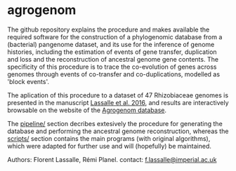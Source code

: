 # agrogenom
The github repository explains the procedure and makes available the required software for the construction of a phylogenomic database from a (bacterial) pangenome dataset, and its use for the inference of genome histories, including the estimation of events of gene transfer, duplication and loss and the reconstruction of ancestral genome gene contents. The specificity of this procedure is to trace the co-evolution of genes across genomes through events of co-transfer and co-duplications, modelled as 'block events'. 

The aplication of this procedure to a dataset of 47 Rhizobiaceae genomes is presented in the manuscript [Lassalle et al. 2016], and results are interactively browsable on the website of the [Agrogenom database](http://phylariane.univ-lyon1.fr/db/agrogenom/3/).

The [pipeline/] section decribes extesively the procedure for generating the database and performing the ancestral genome reconstruction, whereas the [scripts/] section contains the main programs (with original algorithms), which were adapted for further use and will (hopefully) be maintained.

Authors: Florent Lassalle, Rémi Planel.
contact: [f.lassalle@imperial.ac.uk](mailto:f.lassalle@imperial.ac.uk)

[Lassalle et al. 2016]: http://biorxiv.org/content/early/2016/01/13/034843
[pipeline/]: https://github.com/flass/agrogenom/blob/master/pipeline/
[scripts/]: https://github.com/flass/agrogenom/blob/master/scripts/
